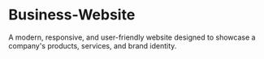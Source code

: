 # Business-Website
A modern, responsive, and user-friendly website designed to showcase a company's products, services, and brand identity. 
